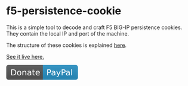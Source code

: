 # f5-persistence-cookie
This is a simple tool to decode and craft F5 BIG-IP persistence cookies. They contain the local IP and port of the machine.

The structure of these cookies is explained <a href='https://my.f5.com/manage/s/article/K6917'>here</a>.

[See it live here.](https://piellardj.github.io/f5-persistence-cookie)

[![Donate](https://raw.githubusercontent.com/piellardj/piellardj.github.io/master/images/readme/donate-paypal.svg)](https://www.paypal.com/donate/?hosted_button_id=AF7H7GEJTL95E)
